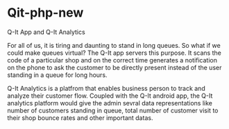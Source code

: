 # Qit-php-new
Q-It App and Q-It Analytics

For all of us, it is tiring and daunting to stand in long queues. So what if we could make queues virtual? The Q-It app servers this purpose. It scans the code of a particular shop and on the correct time 
generates a notification on the phone to ask the customer to be directly present instead of the user 
standing in a queue for long hours. 

Q-It Analytics is a platfrom that enables business person to track and analyze their customer flow. 
Coupled with the Q-It android app, the Q-It analytics platform would give the admin sevral data 
representations like number of customers standing in queue, total number of customer visit to their shop 
bounce rates and other important datas.
